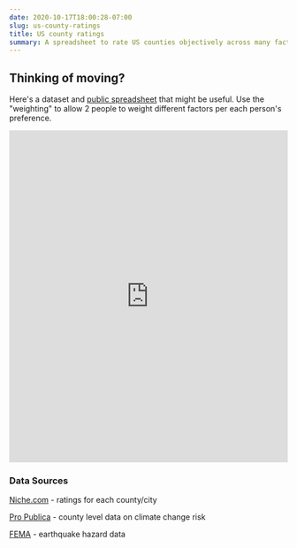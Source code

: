 ```yaml
---
date: 2020-10-17T18:00:28-07:00
slug: us-county-ratings
title: US county ratings
summary: A spreadsheet to rate US counties objectively across many factors from "Best Places To Live" to climate change and earthquake risks.
---
```


## Thinking of moving?

Here's a dataset and [public spreadsheet](https://docs.google.com/spreadsheets/d/1esvSOFB4U3BOBDVHU4nDwZesP8_LxTnKN5LGmkb8lC8/edit#gid=1776821842) that might be useful. Use the "weighting" to allow 2 people to weight different factors per each person's preference.

<iframe width='100%' height='600' frameborder='0' src="https://docs.google.com/spreadsheets/d/e/2PACX-1vT74TXEXRDhBgmz-_iexHaRWcTsxdYvUvz74FyWKFVz_WpXJ0iCwu8fHzjG8cCT0-6pQpbDaRu_h8oP/pubhtml?widget=true&amp;headers=false"></iframe>

### Data Sources

[Niche.com](https://www.niche.com/) - ratings for each county/city

[Pro Publica](https://projects.propublica.org/climate-migration/) - county level data on climate change risk

[FEMA](https://www.fema.gov/emergency-managers/risk-management/earthquake/hazard-maps) - earthquake hazard data
